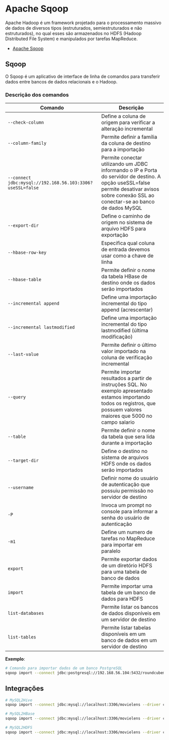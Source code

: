 # Apache Sqoop
Apache Hadoop é um framework projetado para o processamento massivo de dados de diversos tipos (estruturados, semiestruturados e não estruturados), no qual esses são armazenados no HDFS (Hadoop Distributed File System) e manipulados por tarefas MapReduce.

- [Apache Sqoop](http://sqoop.apache.org/)

## Sqoop
O Sqoop é um aplicativo de interface de linha de comandos para transferir dados entre bancos de dados relacionais e o Hadoop.

### Descrição dos comandos

| Comando      | Descrição     |
| ------------ | ------------- |
| `--check-column` | Define a coluna de origem para verificar a alteração incremental |
| `--column-family` | Permite definir a família da coluna de destino para a importação |
| `--connect jdbc:mysql://192.168.56.103:3306?useSSL=false` | Permite conectar utilizando um JDBC informando o IP e Porta do servidor de destino. A opção useSSL=false permite desativar avisos sobre conexão SSL ao conectar-se ao banco de dados MySQL |
| `--export-dir` | Define o caminho de origem no sistema de arquivo HDFS para exportação |
| `--hbase-row-key` | Especifica qual coluna de entrada devemos usar como a chave de linha |
| `--hbase-table` | Permite definir o nome da tabela HBase de destino onde os dados serão importados |
| `--incremental append` | Define uma importação incremental do tipo append (acrescentar) |
| `--incremental lastmodified` | Define uma importação incremental do tipo lastmodified (última modificação) |
| `--last-value` | Permite definir o último valor importado na coluna de verificação incremental |
| `--query` | Permite importar resultados a partir de instruções SQL. No exemplo apresentado estamos importando todos os registros, que possuem valores maiores que 5000 no campo salario |
| `--table` | Permite definir o nome da tabela que sera lida durante a importação |
| `--target-dir` | Define o destino no sistema de arquivos HDFS onde os dados serão importados |
| `--username` | Definir nome do usuário de autenticação que possuiu permissão no servidor de destino |
| `-P` | Invoca um prompt no console para informar a senha do usuário de autenticação |
| `-m1` | Define um numero de tarefas no MapReduce para importar em paralelo |
| `export` | Permite exportar dados de um diretório HDFS para uma tabela de banco de dados |
| `import` | Permite importar uma tabela de um banco de dados para HDFS |
| `list-databases` | Permite listar os bancos de dados disponíveis em um servidor de destino |
| `list-tables` | Permite listar tabelas disponíveis em um banco de dados em um servidor de destino |

**Exemplo**:
```sh
# Comando para importar dados de um banco PostgreSQL
sqoop import --connect jdbc:postgresql://192.168.56.104:5432/roundcubemail --table contacts --username roundcube -P -m1
```

## Integrações

```sh
# MySQL2Hive
sqoop import --connect jdbc:mysql://localhost:3306/movielens --driver com.mysql.jdbc.Driver --username root -P --split-by id --table classificacao --hive-import --hive-table default.desafio_mysql_hive;

# MySQL2HBase
sqoop import --connect jdbc:mysql://localhost:3306/movielens --driver com.mysql.jdbc.Driver --username root -P --table classificacao --hbase-table desafio_mysql_hbase --hbase-row-key id --column-family filme -split-by id -m1;

# MySQL2HDFS
sqoop import --connect jdbc:mysql://localhost:3306/movielens --driver com.mysql.jdbc.Driver --username root -P --table classificacao --target-dir /user/maria_dev/desafio_sqoop/mysql-hdfs -m1;
```